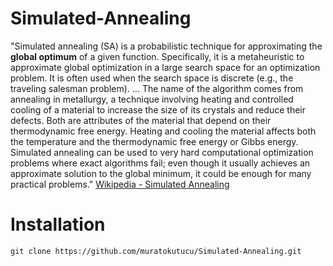 # Simulated-Annealing

"Simulated annealing (SA) is a probabilistic technique for approximating the **global optimum** of a given function. Specifically, it is a metaheuristic to approximate global optimization in a large search space for an optimization problem. It is often used when the search space is discrete (e.g., the traveling salesman problem).
...
The name of the algorithm comes from annealing in metallurgy, a technique involving heating and controlled cooling of a material to increase the size of its crystals and reduce their defects. Both are attributes of the material that depend on their thermodynamic free energy. Heating and cooling the material affects both the temperature and the thermodynamic free energy or Gibbs energy. Simulated annealing can be used to very hard computational optimization problems where exact algorithms fail; even though it usually achieves an approximate solution to the global minimum, it could be enough for many practical problems." 
[Wikipedia - Simulated Annealing](https://en.wikipedia.org/wiki/Simulated_annealing)

# Installation
````
git clone https://github.com/muratokutucu/Simulated-Annealing.git
